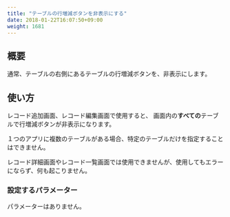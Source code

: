 ```yaml
---
title: "テーブルの行増減ボタンを非表示にする"
date: 2018-01-22T16:07:50+09:00
weight: 1681
---
```


## 概要

通常、テーブルの右側にあるテーブルの行増減ボタンを、非表示にします。

## 使い方

レコード追加画面、レコード編集画面で使用すると、
画面内の**すべての**テーブルで行増減ボタンが非表示になります。

１つのアプリに複数のテーブルがある場合、特定のテーブルだけを指定することはできません。

レコード詳細画面やレコード一覧画面では使用できませんが、使用してもエラーにならず、何も起こりません。

### 設定するパラメーター

パラメーターはありません。

